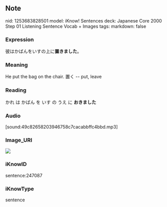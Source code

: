## Note
nid: 1253683828501
model: iKnow! Sentences
deck: Japanese Core 2000 Step 01 Listening Sentence Vocab + Images
tags: 
markdown: false

### Expression
<!DOCTYPE html>
<title></title>
彼はかばんをいすの上に<b>置きました</b>。



### Meaning
He put the bag on the chair.
置く -- put, leave

### Reading
<!DOCTYPE html>
<title></title>
かれ は かばん を いす の うえ に <b>おきました</b>



### Audio
[sound:49c82658203946758c7cacabbffc4bbd.mp3]

### Image_URI
<!DOCTYPE html>
<title></title>
<img src="2e9622428a37db424b6eb5cb7c075d63.jpg">



### iKnowID
sentence:247087

### iKnowType
sentence
